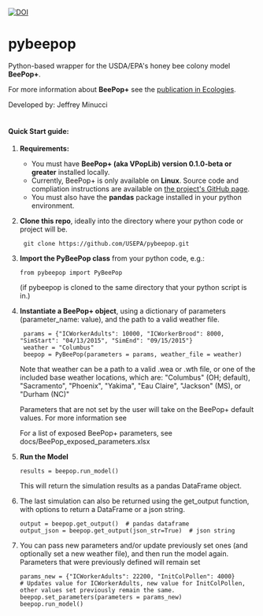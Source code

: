 [![DOI](https://zenodo.org/badge/DOI/10.5281/zenodo.3461089.svg)](https://doi.org/10.5281/zenodo.3461089)


# pybeepop
Python-based wrapper for the USDA/EPA's honey bee colony model **BeePop+**.

For more information about **BeePop+** see the [publication in Ecologies](https://doi.org/10.3390/ecologies3030022).

Developed by: Jeffrey Minucci
<br><br>

#### Quick Start guide: 

1. **Requirements:** 
    * You must have **BeePop+ (aka VPopLib) version 0.1.0-beta or greater** installed locally. 
    * Currently, BeePop+ is only available on **Linux**. Source code and compliation instructions are available on [the project's GitHub page](https://github.com/quanted/vpoplib]).
    * You must also have the **pandas** package installed in your python environment.

2. **Clone this repo**, ideally into the directory where your python code or project will be.

        git clone https://github.com/USEPA/pybeepop.git
        
3.  **Import the PyBeePop class** from your python code,
    e.g.:
    
        from pybeepop import PyBeePop
    
    (if pybeepop is cloned to the same directory that your python script is in.)
  
  
4. **Instantiate a BeePop+ object**, using a dictionary of parameters (parameter_name: value), and the path to a valid weather file.


        params = {"ICWorkerAdults": 10000, "ICWorkerBrood": 8000, "SimStart": "04/13/2015", "SimEnd": "09/15/2015"}
        weather = "Columbus"
        beepop = PyBeePop(parameters = params, weather_file = weather)
     
    Note that weather can be a path to a valid .wea or .wth file, or one of the included base weather locations, which are:    "Columbus" (OH; default), "Sacramento", "Phoenix", "Yakima", "Eau Claire", "Jackson" (MS), or "Durham (NC)"
    
    Parameters that are not set by the user will take on the BeePop+ default values. For more information see 
    
    For a list of exposed BeePop+ parameters, see docs/BeePop_exposed_parameters.xlsx


5. **Run the Model** 
    ```
    results = beepop.run_model()
    ```
    This will return the simulation results as a pandas DataFrame object. 

6. The last simulation can also be returned using the get_output function, with options to return a DataFrame or a json string.
    ```
    output = beepop.get_output()  # pandas dataframe
    output_json = beepop.get_output(json_str=True)  # json string
    ```
    
7. You can pass new parameters and/or update previously set ones (and optionally set a new weather file), and then run the model again. Parameters that were previously defined will remain set

    ```
    params_new = {"ICWorkerAdults": 22200, "InitColPollen": 4000}
    # Updates value for ICWorkerAdults, new value for InitColPollen, other values set previously remain the same.
    beepop.set_parameters(parameters = params_new)
    beepop.run_model()
    ```
